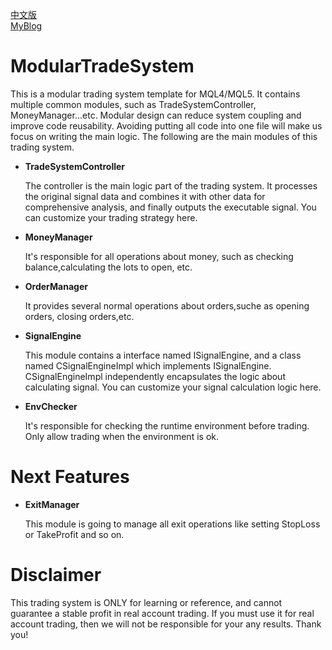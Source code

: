 [中文版](https://github.com/michaelwade/ModularTradeSystem/blob/master/README-CN.md)  
[MyBlog](https://blog.csdn.net/woshiwangbiao/article/details/106414608)

# ModularTradeSystem
This is a modular trading system template for MQL4/MQL5. It contains multiple common modules, such as TradeSystemController, MoneyManager...etc. Modular design can reduce system coupling and improve code reusability. Avoiding putting all code into one file will make us focus on writing the main logic. The following are the main modules of this trading system.

- **TradeSystemController**

 	 The controller is the main logic part of the trading system.
 	 It processes the original signal data and combines it with other data
  	 for comprehensive analysis, and finally outputs the executable signal. You can customize your trading strategy here.  
 
- **MoneyManager**

	It's responsible for all operations about money, such as checking balance,calculating the lots to open, etc.    

- **OrderManager**

	It provides several normal operations about orders,suche as opening orders, closing orders,etc.

- **SignalEngine**

 	This module contains a interface named ISignalEngine, and a class named CSignalEngineImpl which implements ISignalEngine. CSignalEngineImpl independently encapsulates the logic about calculating signal. You can customize your signal calculation logic here. 

- **EnvChecker**

	It's responsible for checking the runtime environment before trading. Only allow trading when the environment is ok.


# Next Features
	
- **ExitManager**

	This module is going to manage all exit operations like setting StopLoss or TakeProfit and so on. 

# Disclaimer

   This trading system is ONLY for learning or reference, and cannot guarantee a stable profit in real account trading. If you must use it for real account trading, then we will not be responsible for your any results. Thank you!









